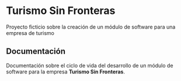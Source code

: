 # Turismo Sin Fronteras
Proyecto ficticio sobre la creación de un módulo de software para una empresa de turismo
## Documentación
Documentación sobre el ciclo de vida del desarrollo de un módulo de software para la empresa **Turismo Sin Fronteras**.